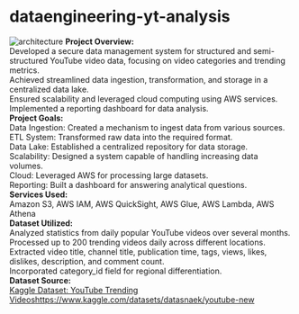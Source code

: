 # dataengineering-yt-analysis
![architecture](https://github.com/kaj1no/dataengineering-yt-analysis/assets/128028359/1cadd01b-5ead-4af1-84a3-9b8708fbbe11)
<b>Project Overview:</b><br />
    Developed a secure data management system for structured and semi-structured YouTube video data, focusing on video categories and trending metrics.<br />
    Achieved streamlined data ingestion, transformation, and storage in a centralized data lake.<br />
    Ensured scalability and leveraged cloud computing using AWS services.<br />
    Implemented a reporting dashboard for data analysis.<br />
<b>Project Goals:</b><br />
    Data Ingestion: Created a mechanism to ingest data from various sources.<br />
    ETL System: Transformed raw data into the required format.<br />
    Data Lake: Established a centralized repository for data storage.<br />
    Scalability: Designed a system capable of handling increasing data volumes.<br />
    Cloud: Leveraged AWS for processing large datasets.<br />
    Reporting: Built a dashboard for answering analytical questions.<br />
<b>Services Used:</b><br />
    Amazon S3, AWS IAM, AWS QuickSight, AWS Glue, AWS Lambda, AWS Athena<br />
<b>Dataset Utilized:</b><br />
    Analyzed statistics from daily popular YouTube videos over several months.<br />
    Processed up to 200 trending videos daily across different locations.<br />
    Extracted video title, channel title, publication time, tags, views, likes, dislikes, description, and comment count.<br />
    Incorporated category_id field for regional differentiation.<br />
<b>Dataset Source:</b><br />
[Kaggle Dataset: YouTube Trending Videos](https://www.kaggle.com/datasets/datasnaek/youtube-new)https://www.kaggle.com/datasets/datasnaek/youtube-new

